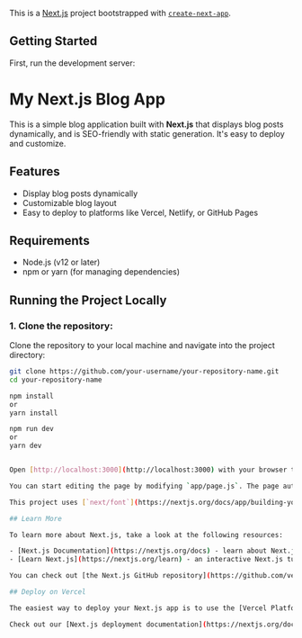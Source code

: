 This is a [Next.js](https://nextjs.org) project bootstrapped with [`create-next-app`](https://github.com/vercel/next.js/tree/canary/packages/create-next-app).

## Getting Started

First, run the development server:

# My Next.js Blog App

This is a simple blog application built with **Next.js** that displays blog posts dynamically, and is SEO-friendly with static generation. It's easy to deploy and customize.

## Features
- Display blog posts dynamically
- Customizable blog layout
- Easy to deploy to platforms like Vercel, Netlify, or GitHub Pages

## Requirements
- Node.js (v12 or later)
- npm or yarn (for managing dependencies)

## Running the Project Locally

### 1. Clone the repository:
Clone the repository to your local machine and navigate into the project directory:

```bash
git clone https://github.com/your-username/your-repository-name.git
cd your-repository-name

npm install
or
yarn install

npm run dev
or
yarn dev


Open [http://localhost:3000](http://localhost:3000) with your browser to see the result.

You can start editing the page by modifying `app/page.js`. The page auto-updates as you edit the file.

This project uses [`next/font`](https://nextjs.org/docs/app/building-your-application/optimizing/fonts) to automatically optimize and load [Geist](https://vercel.com/font), a new font family for Vercel.

## Learn More

To learn more about Next.js, take a look at the following resources:

- [Next.js Documentation](https://nextjs.org/docs) - learn about Next.js features and API.
- [Learn Next.js](https://nextjs.org/learn) - an interactive Next.js tutorial.

You can check out [the Next.js GitHub repository](https://github.com/vercel/next.js) - your feedback and contributions are welcome!

## Deploy on Vercel

The easiest way to deploy your Next.js app is to use the [Vercel Platform](https://vercel.com/new?utm_medium=default-template&filter=next.js&utm_source=create-next-app&utm_campaign=create-next-app-readme) from the creators of Next.js.

Check out our [Next.js deployment documentation](https://nextjs.org/docs/app/building-your-application/deploying) for more details.
